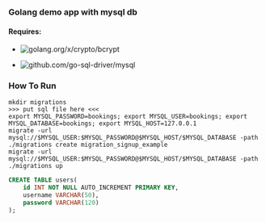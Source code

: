 ### Golang demo app with mysql db 

#### Requires: 

* ![golang.org/x/crypto/bcrypt](https://godoc.org/golang.org/x/crypto/bcrypt)

* ![github.com/go-sql-driver/mysql](https://github.com/go-sql-driver/mysql)

### How To Run 

```
mkdir migrations
>>> put sql file here <<<
export MYSQL_PASSWORD=bookings; export MYSQL_USER=bookings; export MYSQL_DATABASE=bookings; export MYSQL_HOST=127.0.0.1
migrate -url mysql://$MYSQL_USER:$MYSQL_PASSWORD@$MYSQL_HOST/$MYSQL_DATABASE -path ./migrations create migration_signup_example
migrate -url mysql://$MYSQL_USER:$MYSQL_PASSWORD@$MYSQL_HOST/$MYSQL_DATABASE -path ./migrations up
```

```sql
CREATE TABLE users(
    id INT NOT NULL AUTO_INCREMENT PRIMARY KEY,
    username VARCHAR(50),
    password VARCHAR(120)
);
```
